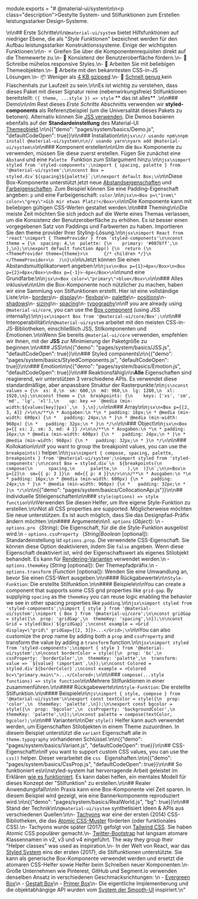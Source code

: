 module.exports = "# @material-ui/system\n\n<p class=\"description\">Gestylte System- und Stilfunktionen zum Erstellen leistungsstarker Design-Systeme.</p>\n\n## Erste Schritte\n\n`@material-ui/system` bietet Hilfsfunktionen auf niedriger Ebene, die als \"*Style Funktionen*\" bezeichnet werden für den Aufbau leistungsstarker Konstruktionssysteme. Einige der wichtigsten Funktionen:\n\n- ⚛️ Greifen Sie über die Komponentenrequisiten direkt auf die Themewerte zu.\n- 🦋 Konsistenz der Benutzeroberfläche fördern.\n- 🌈 Schreibe mühelos responsive Styles.\n- 🦎 Arbeiten Sie mit beliebigen Themeobjekten.\n- 💅 Arbeite mit den bekanntesten CSS-in-JS Lösungen.\n- 📦 Weniger als [4 KB gzipped](https://bundlephobia.com/result?p=@material-ui/system).\n- 🚀 [ Schnell genug ](https://github.com/Foso/material-ui/blob/master/packages/material-ui-benchmark/README.md#material-uisystem) kein Flaschenhals zur Laufzeit zu sein.\n\nEs ist wichtig zu verstehen, dass dieses Paket mit dieser Signatur reine (nebenwirkungsfreie) Stilfunktionen bereitstellt: `({ theme, ...style }) => style` ** das ist alles** .\n\n### Demo\n\nIm Rest dieses *Erste Schritte* Abschnitts verwenden wir **styled-components** als Referenzbeispiel (um die Universalität dieses Pakets zu betonen). Alternativ können Sie [JSS verwenden](#interoperability). Die Demos basieren ebenfalls auf der **Standardeinstellung** des Material-UI [Themeobjekt](/customization/default-theme/).\n\n{{\"demo\": \"pages/system/basics/Demo.js\", \"defaultCodeOpen\": true}}\n\n### Installation\n\n```jsx\n// usando npm\nnpm install @material-ui/system\n\n// usando yarn\nyarn add @material-ui/system\n```\n\n### Komponent erstellen\n\nUm die `Box` Komponente zu verwenden, müssen Sie diese zuerst erstellen. Fügen Sie zunächst eine `Abstand` und eine `Palette ` Funktion zum Stilargument hinzu.\n\n```jsx\nimport styled from 'styled-components';\nimport { spacing, palette } from '@material-ui/system';\n\nconst Box = styled.div`${spacing}${palette}`;\n\nexport default Box;\n```\n\nDiese Box-Komponente unterstützt jetzt neue [Abstandseigenschaften](/system/spacing/#api) und [Farbeigenschaften](/system/palette/#api). Zum Beispiel können Sie eine Padding-Eigenschaft angeben: `p` und eine Farbeigenschaft: `color`.\n\n```jsx\n<Box p=\"1rem\" color=\"grey\">Gib mir etwas Platz!</Box>\n```\n\nDie Komponente kann mit beliebigen gültigen CSS-Werten gestaltet werden.\n\n### Theming\n\nDie meiste Zeit möchten Sie sich jedoch auf die Werte eines Themas verlassen, um die Konsistenz der Benutzeroberfläche zu erhöhen. Es ist besser einen vorgegebenen Satz von Paddings und Farbwerten zu haben. Importieren Sie den theme provider Ihrer Styling-Lösung.\n\n```jsx\nimport React from 'react'\nimport { ThemeProvider } from 'styled-components'\n\nconst theme = {\n  spacing: 4,\n  palette: {\n    primary: '#007bff',\n  },\n};\n\nexport default function App() {\n  return (\n    <ThemeProvider theme={theme}>\n      {/* children */}\n    </ThemeProvider>\n  )\n}\n```\n\nJetzt können Sie einen Abstandsmultiplikatorwert angeben:\n\n```jsx\n<Box p={1}>4px</Box>\n<Box p={2}>8px</Box>\n<Box p={-1}>-4px</Box>\n```\n\nund eine Grundfarbe:\n\n```jsx\n<Box color=\"primary\">blue</Box>\n```\n\n### Alles inklusive\n\nUm die Box-Komponente noch nützlicher zu machen, haben wir eine Sammlung von Stilfunktionen erstellt. Hier ist eine vollständige Liste:\n\n- [borders](/system/borders/#api)\n- [display](/system/display/#api)\n- [flexbox](/system/flexbox/#api)\n- [palette](/system/palette/#api)\n- [positions](/system/positions/#api)\n- [shadows](/system/shadows/#api)\n- [sizing](/system/sizing/#api)\n- [spacing](/system/spacing/#api)\n- [typography](/system/typography/#api)\n\nIf you are already using `@material-ui/core`, you can use the [Box component](/components/box/) (using JSS internally):\n\n```jsx\nimport Box from '@material-ui/core/Box';\n```\n\n## Interoperabilität\n\n`@material-ui/system` arbeitet mit den meisten CSS-in-JS-Bibliotheken, einschließlich JSS, Stilkomponenten und Emotionen.\n\nWenn Sie bereits `@material-ui/core` verwenden, empfehlen wir Ihnen, mit der **JSS** zur Minimierung der Paketgröße zu beginnen.\n\n### JSS\n\n{{\"demo\": \"pages/system/basics/JSS.js\", \"defaultCodeOpen\": true}}\n\n### Styled components\n\n{{\"demo\": \"pages/system/basics/StyledComponents.js\", \"defaultCodeOpen\": true}}\n\n### Emotion\n\n{{\"demo\": \"pages/system/basics/Emotion.js\", \"defaultCodeOpen\": true}}\n\n## Reaktionsfähig\n\n**Alle** Eigenschaften sind reagierend, wir unterstützen 3 verschiedene APIs. Es verwendet diese standardmäßige, aber anpassbare Struktur der Rasterpunkte:\n\n```js\nconst values = {\n  xs: 0,\n  sm: 600,\n  md: 960,\n  lg: 1280,\n  xl: 1920,\n};\n\nconst theme = {\n  breakpoints: {\n    keys: ['xs', 'sm', 'md', 'lg', 'xl'],\n    up: key => `@media (min-width:${values[key]}px)`,\n  },\n};\n```\n\n### Array\n\n```jsx\n<Box p={[2, 3, 4]} />\n\n/**\n * Ausgaben:\n *\n * padding: 16px;\n * @media (min-width: 600px) {\n *   padding: 24px;\n * }\n * @media (min-width: 960px) {\n *   padding: 32px;\n * }\n */\n```\n\n### Object\n\n```jsx\n<Box p={{ xs: 2, sm: 3, md: 4 }} />\n\n/**\n * Asugaben:\n *\n * padding: 16px;\n * @media (min-width: 600px) {\n *   padding: 24px;\n * }\n * @media (min-width: 960px) {\n *   padding: 32px;\n * }\n */\n```\n\n### Kollokation\n\nIf you want to group the breakpoint values, you can use the `breakpoints()` helper.\n\n```jsx\nimport { compose, spacing, palette, breakpoints } from '@material-ui/system';\nimport styled from 'styled-components';\n\nconst Box = styled.div`\n  ${breakpoints(\n    compose(\n      spacing,\n      palette,\n    ),\n  )}\n`;\n\n<Box\n  p={2}\n  sm={{ p: 3 }}\n  md={{ p: 4 }}\n/>\n\n/**\n * Ausgaben:\n *\n * padding: 16px;\n * @media (min-width: 600px) {\n *   padding: 24px;\n * }\n * @media (min-width: 960px) {\n *   padding: 32px;\n * }\n */\n```\n\n{{\"demo\": \"pages/system/basics/CollocationApi.js\"}}\n\n## Individuelle Stileigenschaften\n\n### `style(options) => style function`\n\nVerwenden Sie diesen Helfer, um Ihre eigene Style-Funktion zu erstellen.\n\nNot all CSS properties are supported. Möglicherweise möchten Sie neue unterstützen. Es ist auch möglich, dass Sie das Designpfad-Präfix ändern möchten.\n\n#### Argumente\n\n1. `options` (*Object*): \n  - `options.pro ` (*String*): Die Eigenschaft, für die die Style-Funktion ausgelöst wird.\n  - `options.cssProperty ` (*String|Boolean* [optional]): Standardeinstellung ist `options.prop`. Die verwendete CSS-Eigenschaft. Sie können diese Option deaktivieren, indem Sie `false` angeben. Wenn diese Eigenschaft deaktiviert ist, wird der Eigenschaftswert als eigenes Stilobjekt behandelt. Es kann für [Rendering-Varianten](#variants) verwendet werden.\n  - `options.themeKey` (*String* [optional]): Der Themepfadpräfix.\n  - `options.transform` (*Function* [optional]): Wenden Sie eine Umwandlung an, bevor Sie einen CSS-Wert ausgeben.\n\n#### Rückgabewerte\n\n`Style-Funktion`: Die erstellte Stilfunktion.\n\n#### Beispiele\n\nYou can create a component that supports some CSS grid properties like `grid-gap`. By supplying `spacing` as the `themeKey` you can reuse logic enabling the behavior we see in other spacing properties like `padding`.\n\n```jsx\nimport styled from 'styled-components';\nimport { style } from '@material-ui/system';\nimport { Box } from '@material-ui/core';\n\nconst gridGap = style({\n  prop: 'gridGap',\n  themeKey: 'spacing',\n});\n\nconst Grid = styled(Box)`${gridGap}`;\nconst example = <Grid display=\"grid\" gridGap={[2, 3]}>...</Grid>;\n```\n\nYou can also customize the prop name by adding both a `prop` and `cssProperty` and transform the value by adding a `transform` function.\n\n```jsx\nimport styled from 'styled-components';\nimport { style } from '@material-ui/system';\n\nconst borderColor = style({\n  prop: 'bc',\n  cssProperty: 'borderColor',\n  themeKey: 'palette',\n  transform: value => `${value} !important`,\n});\n\nconst Colored = styled.div`${borderColor}`;\nconst example = <Colored bc=\"primary.main\">...</Colored>;\n```\n\n### `compose(...style functions) => style function`\n\nMehrere Stilfunktionen in einer zusammenführen.\n\n#### Rückgabewerte\n\n`Style-Funktion`: Die erstellte Stilfunktion.\n\n#### Beispiele\n\n```js\nimport { style, compose } from '@material-ui/system'\n\nexport const textColor = style({\n  prop: 'color',\n  themeKey: 'palette',\n});\n\nexport const bgcolor = style({\n  prop: 'bgcolor',\n  cssProperty: 'backgroundColor',\n  themeKey: 'palette',\n});\n\nconst palette = compose(textColor, bgcolor);\n```\n\n## Varianten\n\nDer `style()` Helfer kann auch verwendet werden, um Eigenschaften Stilobjekten in einem Theme zuzuordnen. In diesem Beispiel unterstützt die `variant` Eigenschaft alle in ` theme.typography` vorhandenen Schlüssel.\n\n{{\"demo\": \"pages/system/basics/Variant.js\", \"defaultCodeOpen\": true}}\n\n## CSS-Eigenschaft\n\nIf you want to support custom CSS values, you can use the `css()` helper. Dieser verarbeitet die `css ` Eigenshaften.\n\n{{\"demo\": \"pages/system/basics/CssProp.js\", \"defaultCodeOpen\": true}}\n\n## So funktioniert es\n\nstyled-system hat hervorragende Arbeit geleistet im Erklären [wie es funktioniert](https://github.com/jxnblk/styled-system/blob/master/docs/how-it-works.md#how-it-works). Es kann dabei helfen, ein mentales Modell für dieses Konzept der \"Stilfunktion\" zu erstellen.\n\n## Realer Anwendungsfall\n\nIn Praxis kann eine Box-Komponente viel Zeit sparen. In diesem Beispiel wird gezeigt, wie eine Bannerkomponente reproduziert wird.\n\n{{\"demo\": \"pages/system/basics/RealWorld.js\", \"bg\": true}}\n\n## Stand der Technik\n\n`@material-ui/system` synthetisiert Ideen & APIs aus verschiedenen Quellen:\n\n- [Tachyons](https://tachyons.io/) war eine der ersten (2014) CSS-Bibliotheken, die das [Atomic CSS-Muster](https://css-tricks.com/lets-define-exactly-atomic-css/) förderten (oder funktionales CSS).\n- Tachyons wurde später (2017) gefolgt von [Tailwind CSS](https://tailwindcss.com/). Sie haben Atomic CSS populärer gemacht.\n- [Twitter-Bootstrap](https://getbootstrap.com/docs/4.1/utilities/borders/) hat langsam atomare Klassennamen in v2, v3 und v4 eingeführt. The way they group their \"Helper classes\" was used as inspiration.\n- In der Welt von React, war das [Styled System](https://github.com/jxnblk/styled-system) eins der ersten (2017), die Stilfunktionen unterstützte. Sie kann als generische Box-Komponente verwendet werden und ersetzt die atomaren CSS-Helfer sowie Helfer beim Schreiben neuer Komponenten.\n- Große Unternehmen wie Pinterest, GitHub und Segment.io verwenden denselben Ansatz in verschiedenen Geschmacksrichtungen: \n  - [Evergreen Box](https://evergreen.segment.com/components/layout-primitives/)\n  - [Gestalt Box](https://pinterest.github.io/gestalt/#/Box)\n  - [Primer Box](https://primer.style/components/docs/Box)\n- Die eigentliche Implementierung und die objektabhängige API wurden vom [System der Smooth-UI](https://smooth-ui.smooth-code.com/docs-basics-system) inspiriert.\n"